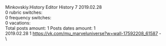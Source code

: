 Minkovskiy.History	Editor History 7 2019.02.28\
0 rubric switches:\
0 frequency switches:\
0 vacations:\
Total posts amount: 1	Posts dates amount: 1\
2019.02.28 1 https://vk.com/mu_marveluniverse?w=wall-17592208_61587 - \

